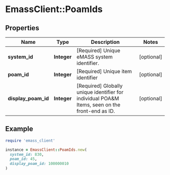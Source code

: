 # EmassClient::PoamIds

## Properties

| Name | Type | Description | Notes |
| ---- | ---- | ----------- | ----- |
| **system_id** | **Integer** | [Required] Unique eMASS system identifier. | [optional] |
| **poam_id** | **Integer** | [Required] Unique item identifier | [optional] |
| **display_poam_id** | **Integer** | [Required] Globally unique identifier for individual POA&amp;M Items, seen on the front-end as ID. | [optional] |

## Example

```ruby
require 'emass_client'

instance = EmassClient::PoamIds.new(
  system_id: 830,
  poam_id: 45,
  display_poam_id: 100000010
)
```

